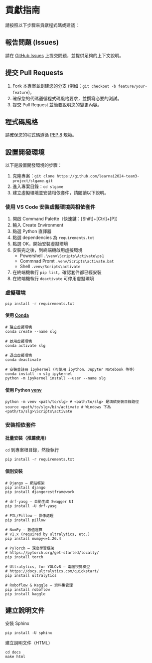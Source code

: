 # 貢獻指南

請按照以下步驟來貢獻程式碼或建議：

## 報告問題 (Issues)
請在 [GitHub Issues](https://github.com/learnai2024-team3-project/slgame/issues) 上提交問題，並提供足夠的上下文說明。

## 提交 Pull Requests
1. Fork 本專案並創建您的分支 (例如：`git checkout -b feature/your-feature`)。
2. 確保您的代碼遵循程式碼風格要求，並撰寫必要的測試。
3. 提交 Pull Request 並簡要說明您的變更內容。

## 程式碼風格
請確保您的程式碼遵循 [PEP 8](https://www.python.org/dev/peps/pep-0008/) 規範。

## 設置開發環境
以下是設置開發環境的步驟：
1. 克隆專案：`git clone https://github.com/learnai2024-team3-project/slgame.git`
2. 進入專案目錄：`cd slgame`
3. 建立虛擬環境並安裝相依套件，請閱讀以下說明。


### 使用 VS Code 安裝虛擬環境與相依套件
1. 開啟 Command Palette（快速鍵：[Shift]+[Ctrl]+[P]）
2. 輸入 Create Environment
3. 點選 Python 直譯器
4. 點選 dependencies 為 `requirements.txt`
5. 點選 OK，開始安裝虛擬環境
6. 安裝完之後，到終端機啟用虛擬環境
   - Powershell `.\venv\Scripts\Activate\ps1`
   - Commnad Promt `.venv/Scripts\activate.bat`
   - Shell `.venv/Scripts\activate`
7. 在終端機執行 `pip list`，確認套件都已經安裝
8. 在終端機執行 `deactivate` 可停用虛擬環境


### 虛擬環境

```shell
pip install -r requirements.txt
```

#### 使用 [Conda](https://conda.io/projects/conda/en/latest/user-guide/getting-started.html)
```shell
# 建立虛擬環境
conda create --name slg

# 啟用虛擬環境
conda activate slg

# 退出虛擬環境
conda deactivate

# 安裝並註冊 ipykernel (可使用 ipython、Jupyter Notebook 等等）
conda install -n slg ipykernel
python -m ipykernel install --user --name slg
```

#### 使用 Python [venv](https://docs.python.org/zh-tw/3/library/venv.html)
```shell
python -m venv <path/to/slg> # <path/to/slg> 是填欲安裝目錄路徑
source <path/to/slg>/bin/activate # Windows 下為 <path/to/slg>\Scripts\activate
```

### 安裝相依套件

#### 批量安裝（推薦使用）
`cd` 到專案根目錄，然後執行

```shell
pip install -r requirements.txt
```

#### 個別安裝
``` shell
# Django — 網站框架
pip install django
pip install djangorestframework

# drf-yasg — 自動生成 Swagger UI
pip install -U drf-yasg

# PIL/Pillow — 影像處理
pip install pillow

# NumPy — 數值運算
# v1.x (required by ultralytics, etc.)
pip install numpy<=1.26.4

# PyTorch — 深度學習框架
# https://pytorch.org/get-started/locally/
pip install torch

# Ultralytics, for YOLOv8 — 電腦視覺模型
# https://docs.ultralytics.com/quickstart/
pip install ultralytics

# Roboflow & Kaggle — 資料集管理
pip install roboflow 
pip install kaggle
```

## 建立說明文件

安裝 Sphinx
```shell
pip install -U sphinx
```

建立說明文件（HTML）
```shell
cd docs
make html
```

